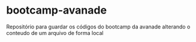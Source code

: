 # bootcamp-avanade
Repositório para guardar os códigos do bootcamp da avanade
alterando o conteudo de um arquivo de forma local
